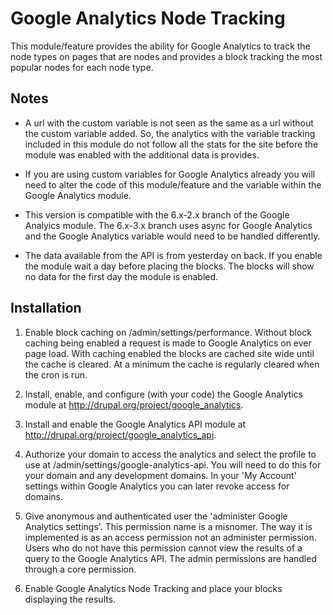 # Google Analytics Node Tracking
This module/feature provides the ability for Google Analytics to track the node types on pages that
are nodes and provides a block tracking the most popular nodes for each node type.

## Notes
- A url with the custom variable is not seen as the same as a url without the
  custom variable added. So, the analytics with the variable tracking included
  in this module do not follow all the stats for the site before the module was
  enabled with the additional data is provides.

- If you are using custom variables for Google Analytics already you will need
  to alter the code of this module/feature and the variable within the Google
  Analytics module.

- This version is compatible with the 6.x-2.x branch of the Google Analyics module. The 6.x-3.x
  branch uses async for Google Analytics and the Google Analytics variable would need to be
  handled differently.

- The data available from the API is from yesterday on back. If you enable the module wait a day
  before placing the blocks. The blocks will show no data for the first day the module is enabled.

## Installation

1. Enable block caching on /admin/settings/performance. Without block caching
   being enabled a request is made to Google Analytics on ever page load. With
   caching enabled the blocks are cached site wide until the cache is cleared.
   At a minimum the cache is regularly cleared when the cron is run.

2. Install, enable, and configure (with your code) the Google Analytics module
   at http://drupal.org/project/google_analytics.

3. Install and enable the Google Analytics API module at
   http://drupal.org/project/google_analytics_api.

4. Authorize your domain to access the analytics and select the profile to use
   at /admin/settings/google-analytics-api. You will need to do this for your
   domain and any development domains. In your 'My Account' settings within
   Google Analytics you can later revoke access for domains.

5. Give anonymous and authenticated user the 'administer Google Analytics settings'.
   This permission name is a misnomer. The way it is implemented is as an access
   permission not an administer permission. Users who do not have this permission
   cannot view the results of a query to the Google Analytics API. The admin
   permissions are handled through a core permission.

6. Enable Google Analytics Node Tracking and place your blocks displaying the
   results.